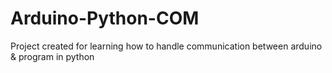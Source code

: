 # Arduino-Python-COM
 Project created for learning how to handle communication between arduino & program in python
